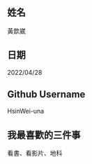 姓名
----
黃歆崴

日期
----
2022/04/28

Github Username
---------------
HsinWei-una

我最喜歡的三件事
---------------
看書、看影片、地科